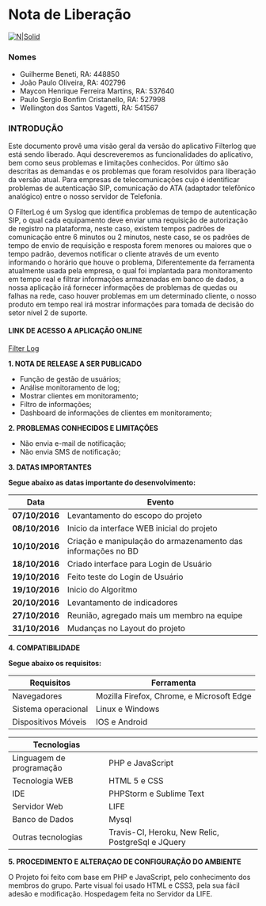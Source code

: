 # Nota de Liberação

[![N|Solid](http://boredzo.org/blog/wp-content/uploads/2008/02/network-128.png)](http://)

### Nomes

* Guilherme Beneti, RA: 448850
* João Paulo Oliveira, RA: 402796
* Maycon Henrique Ferreira Martins, RA: 537640
* Paulo Sergio Bonfim Cristanello, RA: 527998
* Wellington dos Santos Vagetti, RA: 541567

### INTRODUÇÃO

  Este documento provê uma visão geral da versão do aplicativo Filterlog que está sendo liberado. Aqui descreveremos as funcionalidades do aplicativo, bem como seus problemas e limitações conhecidos. Por último são descritas as demandas e os problemas que foram resolvidos para liberação da versão atual.
Para empresas de telecomunicações cujo é identificar problemas de autenticação SIP, comunicação do ATA (adaptador telefônico analógico) entre o nosso servidor de Telefonia. 

  O FilterLog é um Syslog que identifica problemas de tempo de autenticação SIP, o qual cada equipamento deve enviar uma requisição de autorização de registro na plataforma, neste caso, existem tempos padrões de comunicação entre 6 minutos ou 2 minutos, neste caso, se os padrões de tempo de envio de requisição e resposta forem menores ou maiores que o tempo padrão, devemos notificar o cliente através de um evento informando o horário que houve o problema, Diferentemente da ferramenta 
atualmente usada pela empresa, o qual foi implantada para monitoramento em tempo real e filtrar informações armazenadas em banco de dados, a nossa aplicação irá fornecer informações de problemas de quedas ou falhas na rede, caso houver problemas em um
determinado cliente, o nosso produto em tempo real irá mostrar informações para tomada de decisão do setor nível 2 de suporte.

#### LINK DE ACESSO A APLICAÇÃO ONLINE


[Filter Log](http://)


**1. NOTA DE RELEASE A SER PUBLICADO**


* Função de gestão de usuários;
* Análise monitoramento de log;
* Mostrar clientes em monitoramento;
* Filtro de informações;
* Dashboard de informações de clientes em monitoramento; 

**2. PROBLEMAS CONHECIDOS E LIMITAÇÕES**

* Não envia e-mail de notificação;
* Não envia SMS de notificação;

**3.	DATAS IMPORTANTES** 

**Segue abaixo as datas importante do desenvolvimento:**

|Data| Evento|                  
|--------------|------------------------------------------------------------|
|**07/10/2016**|Levantamento do escopo do projeto|
|**08/10/2016**|Inicio da interface WEB inicial do projeto|
|**10/10/2016**|Criação e manipulação do armazenamento das informações no BD|
|**18/10/2016**|Criado interface para Login de Usuário|
|**19/10/2016**|Feito teste do Login de Usuário|
|**19/10/2016**|Inicio do Algoritmo|
|**20/10/2016**|Levantamento de indicadores|
|**27/10/2016**|Reunião, agregado mais um membro na equipe|
|**31/10/2016**|Mudanças no Layout do projeto|

**4. COMPATIBILIDADE** 

**Segue abaixo os requisitos:**

|Requisitos|Ferramenta|
|-----------|----------------------------------------|
|Navegadores|Mozilla Firefox, Chrome, e Microsoft Edge|
|Sistema operacional|Linux e Windows| 
|Dispositivos Móveis|IOS e Android| 

|**Tecnologias**|   				                           |
|------------------------|-----------------------------|
|Linguagem de programação|PHP e JavaScript|
|Tecnologia WEB	         |HTML 5 e CSS|
|IDE                     |PHPStorm e Sublime Text|
|Servidor Web            | LIFE|
|Banco de Dados          | Mysql|
|Outras tecnologias      | Travis-CI, Heroku, New Relic, PostgreSql e JQuery|



**5. PROCEDIMENTO E ALTERAÇAO DE CONFIGURAÇÃO DO AMBIENTE**

O Projeto foi feito com base em PHP e JavaScript, pelo conhecimento dos membros do grupo. Parte visual foi usado HTML e CSS3, pela sua fácil adesão e modificação. 
Hospedagem feita no Servidor da LIFE.

